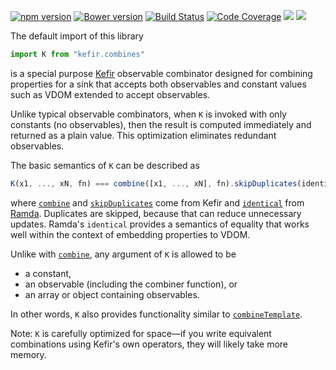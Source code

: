 [![npm version](https://badge.fury.io/js/kefir.combines.svg)](http://badge.fury.io/js/kefir.combines) [![Bower version](https://badge.fury.io/bo/kefir.combines.svg)](https://badge.fury.io/bo/kefir.combines) [![Build Status](https://travis-ci.org/calmm-js/kefir.combines.svg?branch=master)](https://travis-ci.org/calmm-js/kefir.combines) [![Code Coverage](https://img.shields.io/codecov/c/github/calmm-js/kefir.combines/master.svg)](https://codecov.io/github/calmm-js/kefir.combines?branch=master) [![](https://david-dm.org/calmm-js/kefir.combines.svg)](https://david-dm.org/calmm-js/kefir.combines) [![](https://david-dm.org/calmm-js/kefir.combines/dev-status.svg)](https://david-dm.org/calmm-js/kefir.combines?type=dev)

The default import of this library

```js
import K from "kefir.combines"
```

is a special purpose [Kefir](http://rpominov.github.io/kefir/) observable
combinator designed for combining properties for a sink that accepts both
observables and constant values such as VDOM extended to accept observables.

Unlike typical observable combinators, when `K` is invoked with only constants
(no observables), then the result is computed immediately and returned as a
plain value.  This optimization eliminates redundant observables.

The basic semantics of `K` can be described as

```js
K(x1, ..., xN, fn) === combine([x1, ..., xN], fn).skipDuplicates(identical)
```

where [`combine`](http://rpominov.github.io/kefir/#combine)
and [`skipDuplicates`](http://rpominov.github.io/kefir/#skip-duplicates) come
from Kefir and [`identical`](http://ramdajs.com/docs/#identical)
from [Ramda](http://ramdajs.com/).  Duplicates are skipped, because that can
reduce unnecessary updates.  Ramda's `identical` provides a semantics of
equality that works well within the context of embedding properties to VDOM.

Unlike with [`combine`](http://rpominov.github.io/kefir/#combine), any argument
of `K` is allowed to be
* a constant,
* an observable (including the combiner function), or
* an array or object containing observables.

In other words, `K` also provides functionality similar
to
[`combineTemplate`](https://github.com/baconjs/bacon.js#bacon-combinetemplate).

Note: `K` is carefully optimized for space&mdash;if you write equivalent
combinations using Kefir's own operators, they will likely take more memory.
